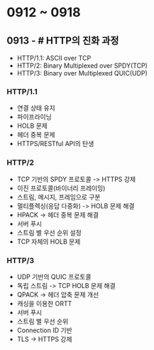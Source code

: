 # 0912 ~ 0918

## 0913 - # HTTP의 진화 과정
- HTTP/1.1: ASCII over TCP
- HTTP/2: Binary Multiplexed over SPDY(TCP)
- HTTP/3: Binary over Multiplexed QUIC(UDP)

### HTTP/1.1
- 연결 상태 유지
- 파이프라이닝
- HOLB 문제
- 헤더 중복 문제
- HTTPS/RESTful API의 탄생

### HTTP/2
- TCP 기반의 SPDY 프로토콜 -> HTTPS 강제
- 이진 프로토콜(바이너리 프레이밍)
- 스트림, 메시지, 프레임으로 구분
- 멀티플렉싱(응답 다중화) -> HOLB 문제 해결
- HPACK -> 헤더 중복 문제 해결
- 서버 푸시
- 스트림 별 우선 순위 설정
- TCP 자체의 HOLB 문제

### HTTP/3
- UDP 기반의 QUIC 프로토콜
- 독립 스트림 -> TCP HOLB 문제 해결
- QPACK -> 헤더 압축 문제 개선
- 캐싱을 이용한 ORTT
- 서버 푸시
- 스트림 별 우선 순위
- Connection ID 기반
- TLS -> HTTPS 강제